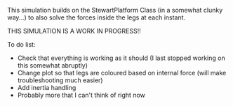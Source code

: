 This simulation builds on the StewartPlatform Class (in a somewhat clunky way...) to also solve the forces inside the legs at each instant.

THIS SIMULATION IS A WORK IN PROGRESS!!

To do list:
 - Check that everything is working as it should (I last stopped working on this somewhat abruptly)
 - Change plot so that legs are coloured based on internal force (will make troubleshooting much easier)
 - Add inertia handling
 - Probably more that I can't think of right now
